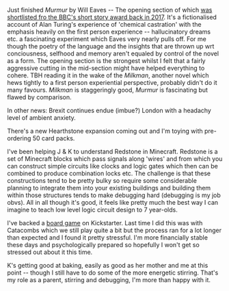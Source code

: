 Just finished _Murmur_ by Will Eaves -- The opening section of which [was shortlisted fro the BBC's short story award back in 2017](https://www.londonreviewbookshop.co.uk/blog/2017/9/bbc-national-short-story-award-2017-murmur-by-will-eaves). It's a fictionalised account of Alan Turing's experience of 'chemical castration' with the emphasis heavily on the first person experience -- hallucinatory dreams etc.  a fascinating experiment which Eaves very nearly pulls off. For me though the poetry of the language and the insights that are thrown up wrt conciousness, selfhood and memory aren't equaled by control of the novel as a form. The opening section is the strongest whilst I felt that a fairly aggressive cutting in the mid-section might have helped everything to cohere. TBH reading it in the wake of the _Milkman_, another novel which hews tightly to a first person experiential perspective, probably didn't do it many favours. _Milkman_ is staggeringly good, _Murmur_ is fascinating but flawed by comparison.

In other news: Brexit continues endue (imbue?) London with a headachy level of ambient anxiety. 

There's a new Hearthstone expansion coming out and I'm toying with pre-ordering 50 card packs.

I've been helping J & K to understand Redstone in Minecraft. Redstone is a set of Minecraft blocks which pass signals along 'wires' and from which you can construct simple circuits like clocks and logic gates which then can be combined to produce combination locks etc. The challenge is that these constructions tend to be pretty bulky so require some considerable planning to integrate them into your existing buildings and building them within those structures tends to make debugging hard (debugging is my job obvs). All in all though it's good, it feels like pretty much the best way I can imagine to teach low level logic circuit design to 7 year-olds.

I've backed a [board game](https://bloodontheclocktower.com/buy) on Kickstarter. Last time I did this was with Catacombs which we still play quite a bit but the process ran for a lot longer than expected and I found it pretty stressful. I'm more financially stable these days and psychologically prepared so hopefully I won't get so stressed out about it this time.

K's getting good at baking, easily as good as her mother and me at this point -- though I still have to do some of the more energetic stirring. That's my role as a parent, stirring and debugging, I'm more than happy with it.
